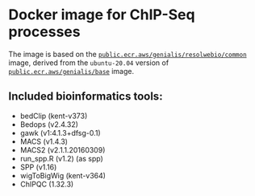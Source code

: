 # Docker image for ChIP-Seq processes

The image is based on the [`public.ecr.aws/genialis/resolwebio/common`](
https://gallery.ecr.aws/genialis/resolwebio/common) image, derived from
the `ubuntu-20.04` version of [`public.ecr.aws/genialis/base`](
https://gallery.ecr.aws/genialis/resolwebio/base) image.

Included bioinformatics tools:
-----------------------------
* bedClip (kent-v373)
* Bedops (v2.4.32)
* gawk (v1:4.1.3+dfsg-0.1)
* MACS (v1.4.3)
* MACS2 (v2.1.1.20160309)
* run_spp.R (v1.2) (as spp)
* SPP (v1.16)
* wigToBigWig (kent-v364)
* ChIPQC (1.32.3)
